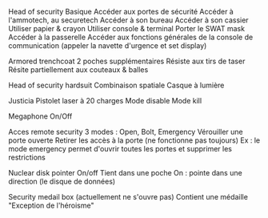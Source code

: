 Head of security
	Basique
		Accéder aux portes de sécurité
		Accéder à l'ammotech, au securetech
		Accéder à son bureau
		Accéder à son cassier
		Utiliser papier & crayon
		Utiliser console & terminal
		Porter le SWAT mask
		Accéder à la passerelle
		Accéder aux fonctions générales de la console de communication (appeler la navette d'urgence et set display)

Armored trenchcoat
	2 poches supplémentaires
	Résiste aux tirs de taser
	Résite partiellement aux couteaux & balles

Head of security hardsuit
	Combinaison spatiale
	Casque à lumière

Justicia
	Pistolet laser à 20 charges
	Mode disable
	Mode kill

Megaphone
	On/Off

Acces remote security
	3 modes : Open, Bolt, Emergency
	Vérouiller une porte ouverte
	Retirer les accès à la porte (ne fonctionne pas toujours)
	Ex : le mode emergency permet d'ouvrir toutes les portes et supprimer les restrictions

Nuclear disk pointer
	On/off
	Tient dans une poche
	On : pointe dans une direction (le disque de données)

Security medail box (actuellement ne s'ouvre pas)
	Contient une médaille "Exception de l'héroisme"